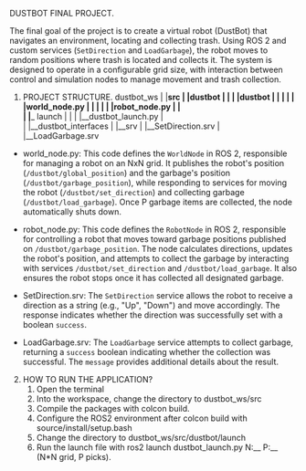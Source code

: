 DUSTBOT FINAL PROJECT.

The final goal of the project is to create a virtual robot (DustBot) that navigates an environment, locating and collecting trash. Using ROS 2 and custom services (`SetDirection` and `LoadGarbage`), the robot moves to random positions where trash is located and collects it. The system is designed to operate in a configurable grid size, with interaction between control and simulation nodes to manage movement and trash collection.

1. PROJECT STRUCTURE.
dustbot_ws
|
|__src
    |
    |__dustbot
    |        |
    |        |__dustbot
    |        |        |
    |        |        |__world_node.py
    |        |        |
    |        |        |__robot_node.py
    |        |    
    |        |___________ launch
    |                        |
    |                        |__dustbot_launch.py
    |    
    |
    |__dustbot_interfaces
                        |
                        |__srv
                            |
                            |__SetDirection.srv
                            |
                            |__LoadGarbage.srv


- world_node.py: This code defines the `WorldNode` in ROS 2, responsible for managing a robot on an NxN grid. It publishes the robot's position (`/dustbot/global_position`) and the garbage's position (`/dustbot/garbage_position`), while responding to services for moving the robot (`/dustbot/set_direction`) and collecting garbage (`/dustbot/load_garbage`). Once P garbage items are collected, the node automatically shuts down.

- robot_node.py: This code defines the `RobotNode` in ROS 2, responsible for controlling a robot that moves toward garbage positions published on `/dustbot/garbage_position`. The node calculates directions, updates the robot's position, and attempts to collect the garbage by interacting with services `/dustbot/set_direction` and `/dustbot/load_garbage`. It also ensures the robot stops once it has collected all designated garbage.

- SetDirection.srv: The `SetDirection` service allows the robot to receive a direction as a string (e.g., "Up", "Down") and move accordingly. The response indicates whether the direction was successfully set with a boolean `success`.

- LoadGarbage.srv: The `LoadGarbage` service attempts to collect garbage, returning a `success` boolean indicating whether the collection was successful. The `message` provides additional details about the result.

2. HOW TO RUN THE APPLICATION?
    1. Open the terminal
    2. Into the workspace, change the directory to dustbot_ws/src
    3. Compile the packages with colcon build.
    4. Configure the ROS2 environment after colcon build with source/install/setup.bash
    5. Change the directory to dustbot_ws/src/dustbot/launch
    6. Run the launch file with ros2 launch dustbot_launch.py N:__  P:__
        (N*N grid, P picks).
